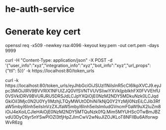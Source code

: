 # he-auth-service

# Generate key cert
openssl req -x509 -newkey rsa:4096 -keyout key.pem -out cert.pem -days 9999

curl -H "Content-Type: application/json" -X POST -d '{"user_info":"xyz","integration_info":"xyz","bot_info":"xyz","url_props": {"ttl": 5}}' -k https://localhost:80/token_urls

curl -k https://localhost:80/token_urls/eyJhbGciOiJSUzI1NiIsInR5cCI6IkpXVCJ9.eyJpc3MiOiJIRV9BVVRIX1NFUlZJQ0VfSVNTVUVSIiwiYXVkIjpbIkhFX0FVVEhfU0VSVklDRV9BVURJRU5DRSJdLCJpYXQiOjE0NzM2NDY5MDkuNzk0LCJqdGkiOiI3Mjc0N2U0Yy1lMzhjLTQyMWUtODhiNi1kNjQ0Y2YzMjI0NzEiLCJib3RfaW5mbyI6Inh5eiIsInVzZXJfaW5mbyI6Inh5eiIsImludGVncmF0aW9uX2luZm8iOiJ4eXoiLCJleHAiOjE0NzM2NDY5MTQuNzk0fQ.Mim5MYUHScOTwBmJBZvdU3DyCtlyr5nYSwPlOZl3tfjHpZJlmCwV2wNuJIZOJKLoT8NFlIBu6AIforwpWvR6zg